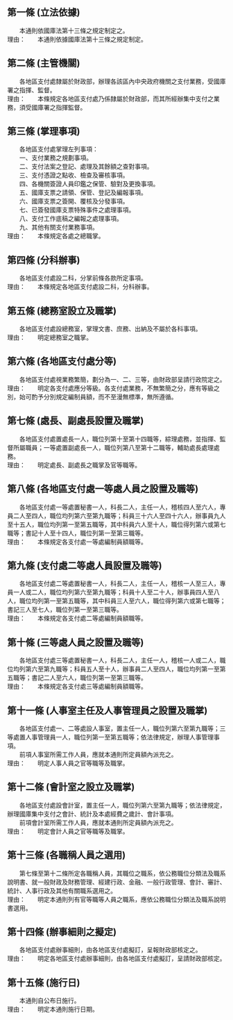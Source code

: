 第一條 (立法依據)
-----------------
　　本通則依國庫法第十三條之規定制定之。  
理由：　　本通則依據國庫法第十三條之規定制定。

第二條 (主管機關)
-----------------
　　各地區支付處隸屬於財政部，辦理各該區內中央政府機關之支付業務，受國庫署之指揮、監督。  
理由：　　本條規定各地區支付處乃係隸屬於財政部，而其所經辦集中支付之業務，須受國庫署之指揮監督。

第三條 (掌理事項)
-----------------
　　各地區支付處掌理左列事項：  
　　一、支付業務之規劃事項。  
　　二、支付法案之登記、處理及其餘額之查對事項。  
　　三、支付憑證之點收、檢查及審核事項。  
　　四、各機關簽證人員印鑑之保管、驗對及更換事項。  
　　五、國庫支票之請領、保管、登記及編報事項。  
　　六、國庫支票之簽開、覆核及分發事項。  
　　七、已簽發國庫支票特殊事件之處理事項。  
　　八、支付工作底稿之編報之處理事項。  
　　九、其他有關支付業務事項。  
理由：　　本條規定各處之總職掌。

第四條 (分科辦事)
-----------------
　　各地區支付處設二科，分掌前條各款所定事項。  
理由：　　本條規定各地區支付處設二科，分科辦事。

第五條 (總務室設立及職掌)
-------------------------
　　各地區支付處設總務室，掌理文書、庶務、出納及不屬於各科事項。  
理由：　　明定總務室之職掌。

第六條 (各地區支付處分等)
-------------------------
　　各地區支付處視業務繁簡，劃分為一、二、三等，由財政部呈請行政院定之。  
理由：　　明定各支付處應分等級。各支付處業務，不無繁簡之分，應有等級之別，始可酌予分別規定編制員額，而不至漫無標準，無所遵循。

第七條 (處長、副處長設置及職掌)
-------------------------------
　　各地區支付處置處長一人，職位列第十至第十四職等，綜理處務，並指揮、監督所屬職員；一等處置副處長一人，職位列第八至第十二職等，輔助處長處理處務。  
理由：　　明定處長、副處長之職掌及官等職等。

第八條 (各地區支付處一等處人員之設置及職等)
-------------------------------------------
　　各地區支付處一等處置秘書一人，科長二人，主任一人，稽核四人至六人，專員二人至四人，職位均列第六至第九職等；科員三十六人至四十六人，辦事員九人至十五人，職位均列第一至第五職等，其中科員六人至十人，職位得列第六或第七職等；書記十人至十四人，職位列第一至第三職等。  
理由：　　本條規定各支付處一等處編制員額職等。

第九條 (支付處二等處人員設置及職等)
-----------------------------------
　　各地區支付處二等處置秘書一人，科長二人，主任一人，稽核一人至三人，專員一人或二人，職位均列第六至第九職等；科員十人至二十人，辦事員四人至八人，職位均列第一至第五職等，其中科員三人至六人，職位得列第六或第七職等；書記三人至七人，職位列第一至第三職等。  
理由：　　本條規定各支付處二等處編制員額職等。

第十條 (三等處人員之設置及職等)
-------------------------------
　　各地區支付處三等處置秘書一人，科長二人，主任一人，稽核一人或二人，職位均列第六至第九職等；科員五人至十人，辦事員二人至四人，職位均列第一至第五職等；書記二人至六人，職位列第一至第三職等。  
理由：　　本條規定各支付處三等處編制員額職等。

第十一條 (人事室主任及人事管理員之設置及職掌)
---------------------------------------------
　　各地區支付處一、二等處設人事室，置主任一人，職位列第六至第九職等；三等處置人事管理員一人，職位列第一至第五職等；依法律規定，辦理人事管理事項。  
　　前項人事室所需工作人員，應就本通則所定員額內派充之。  
理由：　　明定人事人員之官等職等及職掌。

第十二條 (會計室之設立及職掌)
-----------------------------
　　各地區支付處設會計室，置主任一人，職位列第六至第九職等；依法律規定，辦理國庫集中支付之會計、統計及本處經費之歲計、會計事項。  
　　前項會計室所需工作人員，應就本通則所定員額內派充之。  
理由：　　明定會計人員之官等職等及職掌。

第十三條 (各職稱人員之選用)
---------------------------
　　第七條至第十二條所定各職稱人員，其職位之職系，依公務職位分類法及職系說明書、就一般財政及財務管理、經建行政、金融、一般行政管理、會計、審計、統計、人事行政及其他有關職系選用之。  
理由：　　明定本通則列有官等職等人員之職系，應依公務職位分類法及職系說明書選用。

第十四條 (辦事細則之擬定)
-------------------------
　　各地區支付處辦事細則，由各地區支付處擬訂，呈報財政部核定之。  
理由：　　明定各地區支付處辦事細則，由各地區支付處擬訂，呈請財政部核定。

第十五條 (施行日)
-----------------
　　本通則自公布日施行。  
理由：　　明定本通則施行日期。